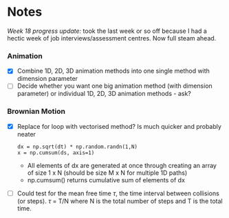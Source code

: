 # Notes
*Week 18 progress update:* took the last week or so off because I had a hectic week of job interviews/assessment centres. Now full steam ahead. 

### Animation
- [x] Combine 1D, 2D, 3D animation methods into one single method with dimension parameter
- [ ] Decide whether you want one big animation method (with dimension parameter) or individual 1D, 2D, 3D animation methods - ask?

### Brownian Motion
- [x] Replace for loop with vectorised method? Is much quicker and probably neater
  ```
  dx = np.sqrt(dt) * np.random.randn(1,N)
  x = np.cumsum(ds, axis=1)
  ```
  - All elements of dx are generated at once through creating an array of size 1 x N (should be size M x N for multiple 1D paths)
  - np.cumsum() returns cumulative sum of elements of dx

- [ ] Could test for the mean free time $\tau$, the time interval between collisions (or steps). $\tau$ = T/N where N is the total number
of steps and T is the total time.

